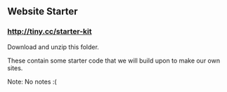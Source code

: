 ## Website Starter

### http://tiny.cc/starter-kit

Download and unzip this folder.

These contain some starter code that we will build upon to make our own sites.

Note:
No notes :(